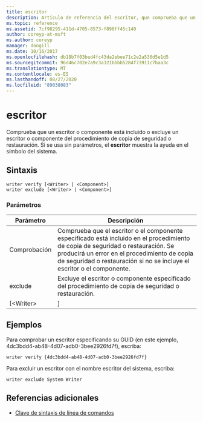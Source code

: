```yaml
---
title: escritor
description: Artículo de referencia del escritor, que comprueba que un escritor o componente está incluido o excluye un escritor o componente del procedimiento de copia de seguridad o restauración.
ms.topic: reference
ms.assetid: 7cf98295-411d-4705-8573-f898ff45c140
author: coreyp-at-msft
ms.author: coreyp
manager: dongill
ms.date: 10/16/2017
ms.openlocfilehash: db18b7f03bed4fc43da2ebee71c2e2a536d5e1d5
ms.sourcegitcommit: 96d46c702e7a9c3a321bbbb5284f73911c7baa3c
ms.translationtype: MT
ms.contentlocale: es-ES
ms.lasthandoff: 08/27/2020
ms.locfileid: "89038083"
---
```

# <a name="writer"></a>escritor



Comprueba que un escritor o componente está incluido o excluye un escritor o componente del procedimiento de copia de seguridad o restauración. Si se usa sin parámetros, el **escritor** muestra la ayuda en el símbolo del sistema.

## <a name="syntax"></a>Sintaxis

```
writer verify [<Writer> | <Component>]
writer exclude [<Writer> | <Component>]
```

### <a name="parameters"></a>Parámetros

| Parámetro  |                                                                                      Descripción                                                                                      |
|------------|---------------------------------------------------------------------------------------------------------------------------------------------------------------------------------------|
|   Comprobación   | Comprueba que el escritor o el componente especificado está incluido en el procedimiento de copia de seguridad o restauración. Se producirá un error en el procedimiento de copia de seguridad o restauración si no se incluye el escritor o el componente. |
|  exclude   |                                                   Excluye el escritor o componente especificado del procedimiento de copia de seguridad o restauración.                                                    |
| [\<Writer> |                                                                                     <Component>]                                                                                      |

## <a name="examples"></a>Ejemplos

Para comprobar un escritor especificando su GUID (en este ejemplo, 4dc3bdd4-ab48-4d07-adb0-3bee2926fd7f), escriba:
```
writer verify {4dc3bdd4-ab48-4d07-adb0-3bee2926fd7f}
```
Para excluir un escritor con el nombre escritor del sistema, escriba:
```
writer exclude System Writer
```

## <a name="additional-references"></a>Referencias adicionales

- [Clave de sintaxis de línea de comandos](command-line-syntax-key.md)